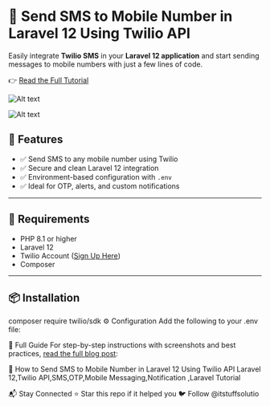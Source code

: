 # 📲 Send SMS to Mobile Number in Laravel 12 Using Twilio API

Easily integrate **Twilio SMS** in your **Laravel 12 application** and start sending messages to mobile numbers with just a few lines of code.

👉 [Read the Full Tutorial](https://itstuffsolutiotions.io/how-to-send-sms-to-mobile-number-in-laravel-12-using-twilio-api/)

![Alt text](https://itstuffsolutiotions.io/wp-content/uploads/2025/06/how-to-send-sms-to-mobile-number-in-laravel-12-using-twilio-api-sms-461x1024.webp)

![Alt text](https://itstuffsolutiotions.io/wp-content/uploads/2025/06/how-to-send-sms-to-mobile-number-in-laravel-12-using-twilio-api-send-sms-768x187.webp)

## 🚀 Features

- ✅ Send SMS to any mobile number using Twilio
- ✅ Secure and clean Laravel 12 integration
- ✅ Environment-based configuration with `.env`
- ✅ Ideal for OTP, alerts, and custom notifications

---

## 🧰 Requirements

- PHP 8.1 or higher
- Laravel 12
- Twilio Account ([Sign Up Here](https://www.twilio.com/try-twilio))
- Composer

---

## 📦 Installation

composer require twilio/sdk
⚙️ Configuration
Add the following to your .env file:

📖 Full Guide
For step-by-step instructions with screenshots and best practices, [read the full blog post](https://itstuffsolutiotions.io/how-to-send-sms-to-mobile-number-in-laravel-12-using-twilio-api/):

🔗 How to Send SMS to Mobile Number in Laravel 12 Using Twilio API
Laravel 12,Twilio API,SMS,OTP,Mobile Messaging,Notification ,Laravel Tutorial

📬 Stay Connected
⭐ Star this repo if it helped you
🐦 Follow @itstuffsolutio



